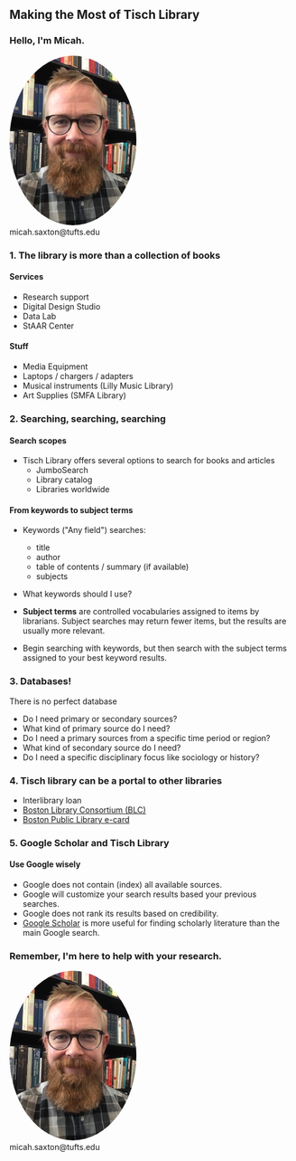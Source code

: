 ## Making the Most of Tisch Library


### Hello, I'm Micah.
<img src="./images/saxton_profile.jpg" height=300 style="border-radius: 50%">
<br>
micah.saxton@tufts.edu


### 1. The library is more than a collection of books

#### Services
* Research support
* Digital Design Studio
* Data Lab
* StAAR Center

#### Stuff
* Media Equipment
* Laptops / chargers / adapters
* Musical instruments (Lilly Music Library)
* Art Supplies (SMFA Library)


### 2. Searching, searching, searching

#### Search scopes
* Tisch Library offers several options to search for books and articles
    * JumboSearch
    * Library catalog
    * Libraries worldwide

#### From keywords to subject terms
* Keywords ("Any field") searches:
    * title
    * author
    * table of contents / summary (if available)
    * subjects

* What keywords should I use?

* **Subject terms** are controlled vocabularies assigned to items by librarians. Subject searches may return fewer items, but the results are usually more relevant.

* Begin searching with keywords, but then search with the subject terms assigned to your best keyword results.


### 3. Databases!

There is no perfect database

* Do I need primary or secondary sources?
* What kind of primary source do I need?
* Do I need a primary sources from a specific time period or region?
* What kind of secondary source do I need?
* Do I need a specific disciplinary focus like sociology or history?


### 4. Tisch library can be a portal to other libraries
* Interlibrary loan
* [Boston Library Consortium (BLC)](https://blc.org/)
* [Boston Public Library e-card](https://www.bpl.org/ecard/)


### 5. Google Scholar and Tisch Library

#### Use Google wisely
* Google does not contain (index) all available sources.
* Google will customize your search results based your previous searches.
* Google does not rank its results based on credibility.
* [Google Scholar](https://scholar.google.com/) is more useful for finding scholarly literature than the main Google search.


### Remember, I'm here to help with your research.
<img src="./images/saxton_profile.jpg" height=300 style="border-radius: 50%">
<br>
micah.saxton@tufts.edu